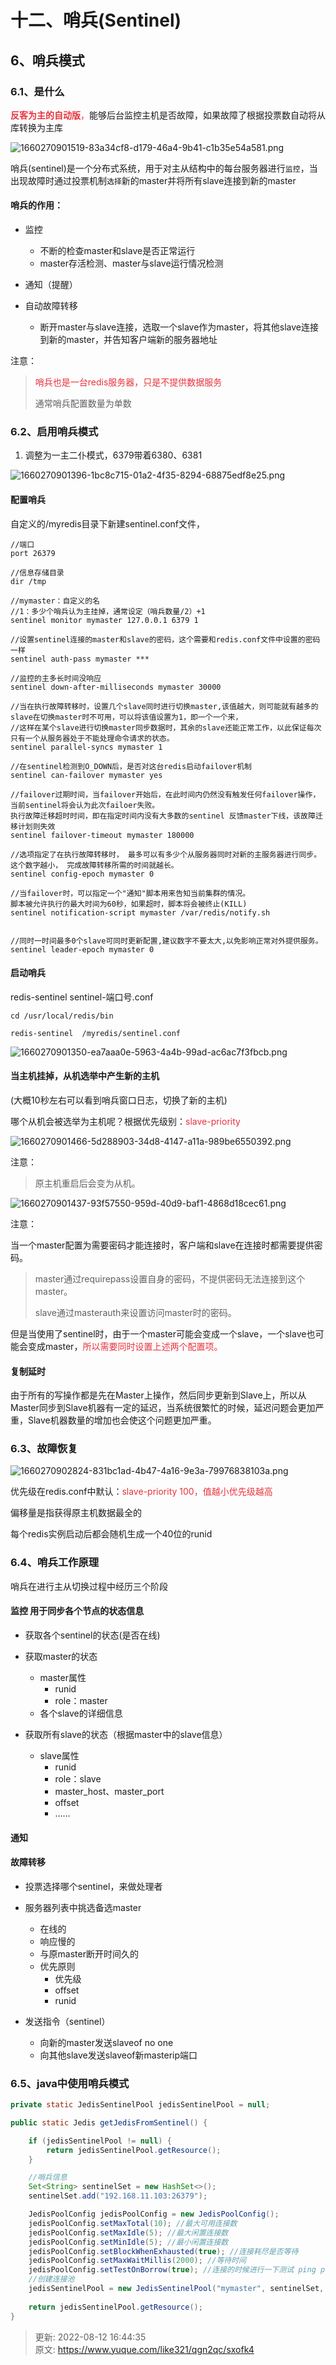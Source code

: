# 十二、哨兵(Sentinel)

## 6、哨兵模式


### 6.1、是什么


**<font style="color:#E8323C;">反客为主的自动版</font>**<font style="color:#E8323C;">，</font>能够后台监控主机是否故障，如果故障了根据投票数自动将从库转换为主库



![1660270901519-83a34cf8-d179-46a4-9b41-c1b35e54a581.png](./img/nSjW0GaarzQRDVPc/1660270901519-83a34cf8-d179-46a4-9b41-c1b35e54a581-587135.png)



哨兵(sentinel)是一个分布式系统，用于对主从结构中的每台服务器进行`监控`，当出现故障时通过投票机制`选择`新的master并将所有slave连接到新的master



#### 哨兵的作用：


+  监控 
    - 不断的检查master和slave是否正常运行
    - master存活检测、master与slave运行情况检测



+  通知（提醒） 



+  自动故障转移 
    - 断开master与slave连接，选取一个slave作为master，将其他slave连接到新的master，并告知客户端新的服务器地址



注意：



> <font style="color:#E8323C;">哨兵也是一台redis服务器，只是不提供数据服务</font>
>
>  
>
> 通常哨兵配置数量为单数
>



### 6.2、启用哨兵模式


1. 调整为一主二仆模式，6379带着6380、6381



![1660270901396-1bc8c715-01a2-4f35-8294-68875edf8e25.png](./img/nSjW0GaarzQRDVPc/1660270901396-1bc8c715-01a2-4f35-8294-68875edf8e25-194771.png)



#### 配置哨兵


自定义的/myredis目录下新建sentinel.conf文件，



```plain
//端口
port 26379

//信息存储目录
dir /tmp

//mymaster：自定义的名	
//1：多少个哨兵认为主挂掉，通常设定（哨兵数量/2）+1
sentinel monitor mymaster 127.0.0.1 6379 1

//设置sentinel连接的master和slave的密码，这个需要和redis.conf文件中设置的密码一样
sentinel auth-pass mymaster ***

//监控的主多长时间没响应
sentinel down-after-milliseconds mymaster 30000

//当在执行故障转移时，设置几个slave同时进行切换master,该值越大，则可能就有越多的slave在切换master时不可用，可以将该值设置为1，即一个一个来，
//这样在某个slave进行切换master同步数据时，其余的slave还能正常工作，以此保证每次只有一个从服务器处于不能处理命令请求的状态。
sentinel parallel-syncs mymaster 1

//在sentinel检测到O_DOWN后，是否对这台redis启动failover机制
sentinel can-failover mymaster yes

//failover过期时间，当failover开始后，在此时间内仍然没有触发任何failover操作，当前sentinel将会认为此次failoer失败。 
执行故障迁移超时时间，即在指定时间内没有大多数的sentinel 反馈master下线，该故障迁移计划则失效
sentinel failover-timeout mymaster 180000

//选项指定了在执行故障转移时， 最多可以有多少个从服务器同时对新的主服务器进行同步。这个数字越小， 完成故障转移所需的时间就越长。
sentinel config-epoch mymaster 0

//当failover时，可以指定一个"通知"脚本用来告知当前集群的情况。
脚本被允许执行的最大时间为60秒，如果超时，脚本将会被终止(KILL)
sentinel notification-script mymaster /var/redis/notify.sh


//同时一时间最多0个slave可同时更新配置,建议数字不要太大,以免影响正常对外提供服务。
sentinel leader-epoch mymaster 0
```



#### 启动哨兵 


redis-sentinel sentinel-端口号.conf



```plain
cd /usr/local/redis/bin

redis-sentinel  /myredis/sentinel.conf
```



![1660270901350-ea7aaa0e-5963-4a4b-99ad-ac6ac7f3fbcb.png](./img/nSjW0GaarzQRDVPc/1660270901350-ea7aaa0e-5963-4a4b-99ad-ac6ac7f3fbcb-108671.png)



#### 当主机挂掉，从机选举中产生新的主机


(大概10秒左右可以看到哨兵窗口日志，切换了新的主机)



哪个从机会被选举为主机呢？根据优先级别：<font style="color:#E8323C;">slave-priority</font>



![1660270901466-5d288903-34d8-4147-a11a-989be6550392.png](./img/nSjW0GaarzQRDVPc/1660270901466-5d288903-34d8-4147-a11a-989be6550392-426281.png)



注意：



> 原主机重启后会变为从机。
>



![1660270901437-93f57550-959d-40d9-baf1-4868d18cec61.png](./img/nSjW0GaarzQRDVPc/1660270901437-93f57550-959d-40d9-baf1-4868d18cec61-513977.png)



注意：



当一个master配置为需要密码才能连接时，客户端和slave在连接时都需要提供密码。



> master通过requirepass设置自身的密码，不提供密码无法连接到这个master。
>
>  
>
> slave通过masterauth来设置访问master时的密码。
>



但是当使用了sentinel时，由于一个master可能会变成一个slave，一个slave也可能会变成master，<font style="color:#E8323C;">所以需要同时设置上述两个配置项。</font>



####  复制延时
  
由于所有的写操作都是先在Master上操作，然后同步更新到Slave上，所以从Master同步到Slave机器有一定的延迟，当系统很繁忙的时候，延迟问题会更加严重，Slave机器数量的增加也会使这个问题更加严重。 



### 6.3、故障恢复


![1660270902824-831bc1ad-4b47-4a16-9e3a-79976838103a.png](./img/nSjW0GaarzQRDVPc/1660270902824-831bc1ad-4b47-4a16-9e3a-79976838103a-534577.png)



优先级在redis.conf中默认：<font style="color:#E8323C;">slave-priority 100，值越小优先级越高</font>



偏移量是指获得原主机数据最全的



每个redis实例启动后都会随机生成一个40位的runid



### 6.4、哨兵工作原理


哨兵在进行主从切换过程中经历三个阶段



####  监控	用于同步各个节点的状态信息 


+  获取各个sentinel的状态(是否在线) 



+  获取master的状态 
    - master属性 
        * runid
        * role：master
    - 各个slave的详细信息



+  获取所有slave的状态（根据master中的slave信息）
    - slave属性 
        * runid
        * role：slave
        * master_host、master_port
        * offset
        * ……



####  通知 


####  故障转移 
+ 投票选择哪个sentinel，来做处理者



+ 服务器列表中挑选备选master 
    - 在线的
    - 响应慢的
    - 与原master断开时间久的
    - 优先原则 
        * 优先级
        * offset
        * runid



+ 发送指令（sentinel） 
    - 向新的master发送slaveof no one
    - 向其他slave发送slaveof新masterip端口



### 6.5、java中使用哨兵模式


```java
private static JedisSentinelPool jedisSentinelPool = null;

public static Jedis getJedisFromSentinel() {

    if (jedisSentinelPool != null) {
        return jedisSentinelPool.getResource();
    }

    //哨兵信息
    Set<String> sentinelSet = new HashSet<>();
    sentinelSet.add("192.168.11.103:26379");

    JedisPoolConfig jedisPoolConfig = new JedisPoolConfig();
    jedisPoolConfig.setMaxTotal(10); //最大可用连接数
    jedisPoolConfig.setMaxIdle(5); //最大闲置连接数
    jedisPoolConfig.setMinIdle(5); //最小闲置连接数
    jedisPoolConfig.setBlockWhenExhausted(true); //连接耗尽是否等待
    jedisPoolConfig.setMaxWaitMillis(2000); //等待时间
    jedisPoolConfig.setTestOnBorrow(true); //连接的时候进行一下测试 ping pong
    //创建连接池
    jedisSentinelPool = new JedisSentinelPool("mymaster", sentinelSet, jedisPoolConfig, "321612");
    
    return jedisSentinelPool.getResource();
}
```



> 更新: 2022-08-12 16:44:35  
> 原文: <https://www.yuque.com/like321/qgn2qc/sxofk4>